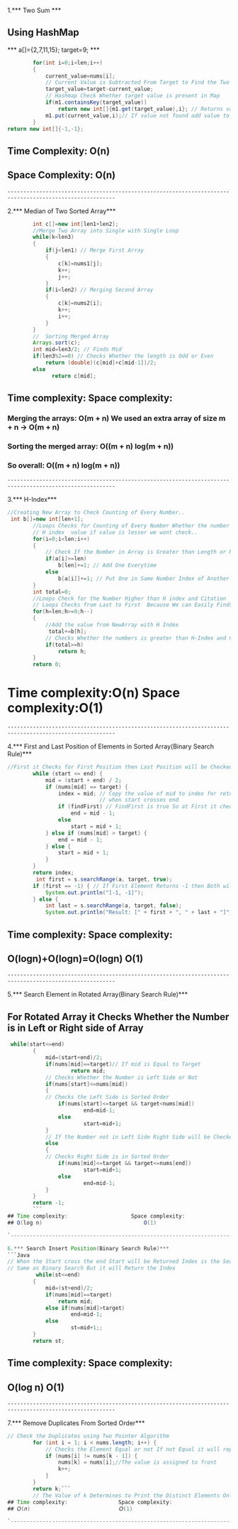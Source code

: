 1.*** Two Sum ***
## Using HashMap
*** a[]={2,7,11,15}; target=9; ***
```Java
        for(int i=0;i<len;i++)
        {
            current_value=nums[i];
            // Current Value is Subtracted From Target to Find the Two Numbers 
            target_value=target-current_value;
            // Hashmap Check Whether target value is present in Map
            if(m1.containsKey(target_value))
                return new int[]{m1.get(target_value),i}; // Returns value in Array Format using get()
            m1.put(current_value,i);// If value not found add value to Map
        }
return new int[]{-1,-1};
```
## Time Complexity: O(n)
## Space Complexity: O(n)

`--------------------------------------------------------------------------------------------------------`

2.*** Median of Two Sorted Array***

```Java
        int c[]=new int[len1+len2];
        //Merge Two Array into Single with Single Loop
    	while(k<len3)
		{
			if(j<len1) // Merge First Array
			{
				c[k]=nums1[j];
				k++;
				j++;
			}
			if(i<len2) // Merging Second Array
			{
				c[k]=nums2[i];
				k++;
				i++;
			}
		}
        //  Sorting Merged Array
        Arrays.sort(c);
        int mid=len3/2; // Finds Mid
        if(len3%2==0) // Checks Whether the length is Odd or Even
            return (double)(c[mid]+c[mid-1])/2;
        else
              return c[mid];     
```
## Time complexity:                                    Space complexity:
### Merging the arrays: O(m + n)                        We used an extra array of size m + n → O(m + n)
### Sorting the merged array: O((m + n) log(m + n))
### So overall: O((m + n) log(m + n))

`--------------------------------------------------------------------------------------------------------`

3.*** H-Index***

```Java
//Creating New Array to Check Counting of Every Number..
 int b[]=new int[len+1];
        //Loops Checks for Counting of Every Number Whether the number is Lower than
        // H index  value if value is lesser we wont check..
        for(i=0;i<len;i++)
        {
            // Check If the Number in Array is Greater than Length or Not
            if(a[i]>=len)
                b[len]+=1; // Add One Everytime
            else
                b[a[i]]+=1; // Put One in Same Number Index of Another Array
        }
        int total=0;
        //Loops Check for the Number Higher than H index and Citation
        // Loops Checks from Last to First  Because We can Easily Finds Higher Index 
        for(h=len;h>=0;h--)
        {
            //Add the value from NewArray with H Index
             total+=b[h];
            // Checks Whether the numbers is greater than H-Index and Checks for Higher H-Index
            if(total>=h)
                return h;
        }
        return 0;
```
# Time complexity:O(n)                       Space complexity:O(1)

`--------------------------------------------------------------------------------------------------------`

4.*** First and Last Position of Elements in Sorted Array(Binary Search Rule)***
```Java
//First it Checks for First Position then Last Position will be Checked
        while (start <= end) {
            mid = (start + end) / 2;
            if (nums[mid] == target) {
                index = mid; // Copy the value of mid to index for returning Position
                             // when start crosses end
                if (findFirst) // FindFirst is true So at First it checks for First Position
                    end = mid - 1; 
                else
                    start = mid + 1;
            } else if (nums[mid] > target) {
                end = mid - 1;
            } else {
                start = mid + 1;
            }
        }
        return index;
         int first = s.searchRange(a, target, true);
        if (first == -1) { // If First Element Returns -1 then Both will be -1,-1
            System.out.println("[-1, -1]");
        } else {
            int last = s.searchRange(a, target, false);
            System.out.println("Result: [" + first + ", " + last + "]");
```
## Time complexity:                    Space complexity:
##    O(logn)+O(logn)=O(logn)                     O(1)

`--------------------------------------------------------------------------------------------------------`

5.*** Search Element in Rotated Array(Binary Search Rule)***
## For Rotated Array it Checks Whether the Number is in Left or Right side of Array
```Java
 while(start<=end)
        {
            mid=(start+end)/2;
            if(nums[mid]==target)// If mid is Equal to Target
                    return mid;
            // Checks Whether the Number is Left Side or Not
            if(nums[start]<=nums[mid])
            {
            // Checks the Left Side is Sorted Order
                if(nums[start]<=target && target<nums[mid])
                        end=mid-1;
                else
                        start=mid+1;
            }
            // If the Number not in Left Side Right Side will be Checked
            else
            {
            // Checks Right Side is in Sorted Order
                if(nums[mid]<=target && target<=nums[end])
                        start=mid+1;
                else 
                        end=mid-1;
            }
        }
        return -1;
        ```
## Time complexity:                    Space complexity:
## O(log n)                                O(1)

`--------------------------------------------------------------------------------------------------------`

6.*** Search Insert Position(Binary Search Rule)***
```Java
// When the Start cross the end Start will be Returned Index is the Search or Insert Position
// Same as Binary Search But it will Return the Index 
         while(st<=end)
        {
            mid=(st+end)/2;
            if(nums[mid]==target)
                return mid;
            else if(nums[mid]>target)
                    end=mid-1;
            else    
                    st=mid+1;;
        }
        return st;
```
## Time complexity:                        Space complexity:
## O(log n)                                O(1)

`--------------------------------------------------------------------------------------------------------`

7.*** Remove Duplicates From Sorted Order***
```Java
// Check the Duplicates using Two Pointer Algorithm
        for (int i = 1; i < nums.length; i++) {
            // Checks the Element Equal or not If not Equal it will replace the index
            if (nums[i] != nums[k - 1]) {
                nums[k] = nums[i];//The value is assigned to front 
                k++;
            }
        }
        return k;```
        // The Value of k Determines to Print the Distinct Elements Only
## Time complexity:                Space complexity:
## 𝑂(𝑛)                            𝑂(1)

`--------------------------------------------------------------------------------------------------------`
